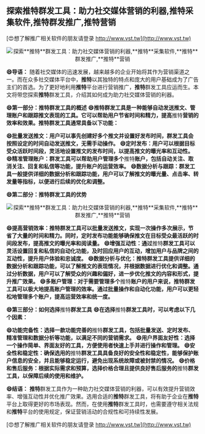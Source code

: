 ## **探索**推特**群发工具：助力社交媒体营销的利器,**推特**采集软件,**推特**群发推广,**推特**营销**

[😍想了解推广相关软件的朋友请登录 http://www.vst.tw](http://www.vst.tw)

 <center><img src="https://vst.tw/MP4/tuiguang/png/0.png" alt="探索**推特**群发工具：助力社交媒体营销的利器,**推特**采集软件,**推特**群发推广,**推特**营销"></center>

**😄导语：**
随着社交媒体的迅速发展，越来越多的企业开始将其作为营销渠道之一。而在众多社交媒体平台中，**推特**以其独特的特点和庞大的用户基础成为了广告主们的首选。为了更好地利用**推特**平台进行营销推广，**推特**群发工具应运而生。本文将带您探索**推特**群发工具，介绍其如何成为助力社交媒体营销的利器。

**😄第一部分：**推特**群发工具的概述**
**😄**推特**群发工具是一种能够自动发送推文、管理账户和跟踪推文表现的工具。它可以帮助用户节省时间和精力，提高**推特**营销的效率和效果。**推特**群发工具通常具备以下功能：**

**😄批量发送推文：用户可以事先创建好多个推文并设置好发布时间，群发工具会按照设定的时间自动发送推文，无需手动操作。**
**😄定时发布：用户可以根据目标受众活跃时间段，灵活地设置推文的发布时间，以提高推文的曝光率和互动性。**
**😄精准管理账户：群发工具可以帮助用户管理多个**推特**账户，包括自动关注、取消关注、回复和私信等功能，提升账户的运营效率。**
**😄数据分析与跟踪：群发工具一般提供详细的数据分析和跟踪功能，用户可以了解推文的曝光量、点击率、转发量等指标，以便进行后续的优化和调整。**

**😄第二部分：**推特**群发工具的优势**

 <center><img src="https://vst.tw/MP4/tuiguang/png/2.png" alt="探索**推特**群发工具：助力社交媒体营销的利器,**推特**采集软件,**推特**群发推广,**推特**营销"></center>

**😄提高营销效率：**推特**群发工具可以批量发送推文，实现一次操作多次展示，节省了大量的时间和精力。同时，定时发布功能能够确保推文在目标受众最活跃的时间段发布，提高推文的曝光率和阅读量。**
**😄增强互动性：通过**推特**群发工具可以灵活设置回复和私信的自动化功能，及时回应用户的互动，增加用户与品牌之间的互动性，提升用户体验和忠诚度。**
**😄数据分析与优化：**推特**群发工具提供详细的数据分析和跟踪功能，可以了解推文的表现情况，并根据数据进行优化和调整。通过分析数据，用户可以了解受众的兴趣和偏好，进一步优化推文的内容和形式，提升推广效果。**
**😄多账户管理：对于需要管理多个**推特**账户的用户来说，**推特**群发工具可以极大地提高账户管理的效率。通过批量操作和自动化功能，用户可以更轻松地管理多个账户，提高运营效率和统一度。**

**😄第三部分：如何选择**推特**群发工具**
**😄在选择**推特**群发工具时，可以考虑以下几个因素：**

**😄功能完备性：选择一款功能完善的**推特**群发工具，包括批量发送、定时发布、精准管理和数据分析等功能，以满足不同的营销需求。**
**😄用户界面友好性：选择一个操作简单、界面友好的工具，方便使用者快速上手并进行操作和管理。**
**😄安全性和稳定性：确保选用的**推特**群发工具具备良好的安全性和稳定性，能够保护账户信息的安全，并且能够稳定运行，避免出现系统故障或被封禁的情况。**
**😄价格和售后服务：根据实际需求和预算，选择价格合理且提供良好售后服务的**推特**群发工具，以保障后续的使用和维护。**

**😄结语：**
**推特**群发工具作为一种助力社交媒体营销的利器，可以有效提升营销效率、增强互动性并优化推广效果。选用合适的**推特**群发工具，将有助于企业在**推特**平台上取得更好的市场表现。然而，在使用**推特**群发工具时，也需要遵守相关法规和**推特**平台的使用规定，保证营销活动的合规性和可持续性发展。

[😍想了解推广相关软件的朋友请登录 http://www.vst.tw](http://www.vst.tw)



